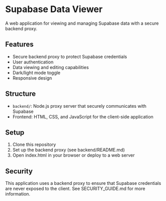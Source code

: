 # Supabase Data Viewer

A web application for viewing and managing Supabase data with a secure backend proxy.

## Features

- Secure backend proxy to protect Supabase credentials
- User authentication
- Data viewing and editing capabilities
- Dark/light mode toggle
- Responsive design

## Structure

- `backend/`: Node.js proxy server that securely communicates with Supabase
- Frontend: HTML, CSS, and JavaScript for the client-side application

## Setup

1. Clone this repository
2. Set up the backend proxy (see backend/README.md)
3. Open index.html in your browser or deploy to a web server

## Security

This application uses a backend proxy to ensure that Supabase credentials are never exposed to the client. See SECURITY_GUIDE.md for more information.